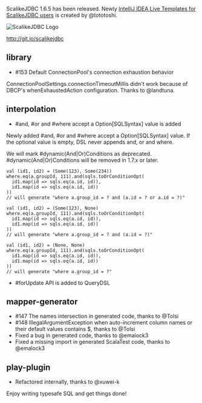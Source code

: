 ScalikeJDBC 1.6.5 has been released. Newly [IntelliJ IDEA Live Templates for ScalikeJDBC users](https://github.com/seratch/scalikejdbc/blob/develop/tools-support/intellij/templates/scalikejdbc.xml) is created by @tototoshi.

![ScalikeJDBC Logo](http://scalikejdbc.org/img/logo.png)

http://git.io/scalikejdbc

## library

- #153 Default ConnectionPool's connection exhaustion behavior

ConnectionPoolSettings.connectionTimeoutMillis didn't work because of DBCP's whenExhaustedAction configuration. Thanks to @landtuna.

## interpolation

- #and, #or and #where accept a Option[SQLSyntax] value is added

Newly added #and, #or and #where accept a Option[SQLSyntax] value. If the optional value is empty, DSL never appends and, or and where.

We will mark #dynamic(And|Or)Conditions as deprecated. #dynamic(And|Or)Conditions will be removed in 1.7.x or later.

    val (id1, id2) = (Some(123), Some(234))
    where.eq(a.groupId, 111).and(sqls.toOrConditionOpt(
      id1.map(id => sqls.eq(a.id, id)),
      id1.map(id => sqls.eq(a.id, id))
    ))
    // will generate "where a.group_id = ? and (a.id = ? or a.id = ?)"
    
    val (id1, id2) = (Some(123), None)
    where.eq(a.groupId, 111).and(sqls.toOrConditionOpt(
      id1.map(id => sqls.eq(a.id, id)),
      id1.map(id => sqls.eq(a.id, id))
    ))
    // will generate "where a.group_id = ? and (a.id = ?)"
    
    val (id1, id2) = (None, None)
    where.eq(a.groupId, 111).and(sqls.toOrConditionOpt(
      id1.map(id => sqls.eq(a.id, id)),
      id1.map(id => sqls.eq(a.id, id))
    ))
    // will generate "where a.group_id = ?"

- #forUpdate API is added to QueryDSL


## mapper-generator

- #147 The names intersection in generated code, thanks to @Tolsi
- #148 IllegalArgumentException when auto-increment column names or their default values contains $, thanks to @Tolsi
- Fixed a bug in generated code, thanks to @emalock3 
- Fixed a missing import in generated ScalaTest code, thanks to @emalock3 

## play-plugin

- Refactored internally, thanks to @xuwei-k

Enjoy writing typesafe SQL and get things done!

